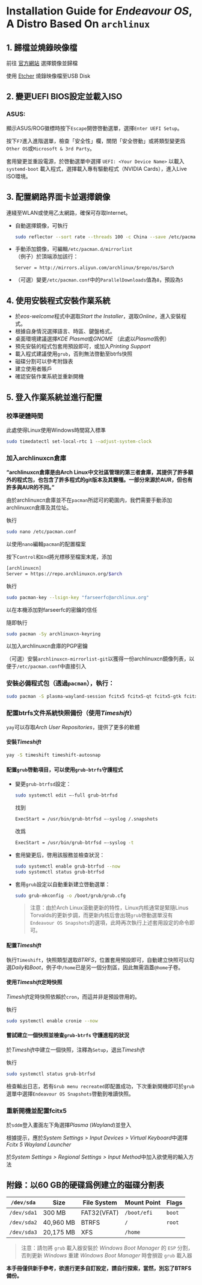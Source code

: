 # Installation Guide for *Endeavour OS*, A Distro Based On `archlinux`

## 1. 歸檔並燒錄映像檔

前往 [官方網站](https://endeavouros.com/#Download) 選擇鏡像並歸檔

使用 [Etcher](https://etcher.balena.io/) 燒錄映像檔至USB Disk

## 2. 變更UEFI BIOS設定並載入ISO

### ASUS:

顯示ASUS/ROG徽標時按下`Escape`開啓啓動選單，選擇`Enter UEFI Setup`。

按下`F7`進入進階選單，檢查「安全性」欄，關閉「安全啓動」或將類型變更爲`Other OS`或`Microsoft & 3rd Party`。

套用變更並重設電源，於啓動選單中選擇 `UEFI: <Your Device Name>` 以載入 `systemd-boot` 載入程式，選擇載入專有驅動程式（NVIDIA Cards），進入Live ISO環境。

## 3. 配置網路界面卡並選擇鏡像

連綫至WLAN或使用乙太網路，確保可存取Internet。

- 自動選擇鏡像，可執行
    ```sh
    sudo reflector --sort rate --threads 100 -c China --save /etc/pacman.d/mirrorlist
    ```
- 手動添加鏡像，可編輯`/etc/pacman.d/mirrorlist`\
（例子）於頂端添加該行：
    ```
    Server = http://mirrors.aliyun.com/archlinux/$repo/os/$arch
    ```
- （可選）變更`/etc/pacman.conf`中的`ParallelDownloads`值為`8`，預設為`5`

## 4. 使用安裝程式安裝作業系統

- 於*eos-welcome*程式中選取*Start the Installer*，選取*Online*，進入安裝程式。
- 根據自身情況選擇語言、時區、鍵盤格式。
- 桌面環境建議選擇*KDE Plasma*或*GNOME* （此處以*Plasma*爲例）
- 預先安裝的程式包套用預設即可，或加入*Printing Support*
- 載入程式建議使用`grub`，否則無法啓動至btrfs快照
- 磁碟分割可以參考附錄表
- 建立使用者賬戶
- 確認安裝作業系統並重新開機

## 5. 登入作業系統並進行配置

### 校準硬體時間

此處使得Linux使用Windows時間寫入標準

```sh
sudo timedatectl set-local-rtc 1 -–adjust-system-clock
```

### 加入archlinuxcn倉庫

**“archlinuxcn倉庫是由Arch Linux中文社區管理的第三者倉庫，其提供了許多額外的程式包，也包含了許多程式的git版本及其變種。一部分來源於AUR，但也有許多與AUR的不同。”**

由於archlinuxcn倉庫並不在`pacman`所認可的範圍内，我們需要手動添加archlinuxcn倉庫及其位址。

執行
```sh
sudo nano /etc/pacman.conf
```
以使用`nano`編輯`pacman`的配置檔案

按下`Control`和`End`將光標移至檔案末尾，添加
```sh
[archlinuxcn]
Server = https://repo.archlinuxcn.org/$arch
```

執行
```sh
sudo pacman-key --lsign-key "farseerfc@archlinux.org"
```
以在本機添加對farseerfc的密鑰的信任

隨即執行
```sh
sudo pacman -Sy archlinuxcn-keyring
```
以加入archlinuxcn倉庫的PGP密鑰

（可選）安裝`archlinuxcn-mirrorlist-git`以獲得一份archlinuxcn鏡像列表，以便于`/etc/pacman.conf`中直接引入

### 安裝必備程式包（透過`pacman`），執行：

```sh
sudo pacman -S plasma-wayland-session fcitx5 fcitx5-qt fcitx5-gtk fcitx5-chinese-addons kcm-fcitx5 fcitx5-material-color grub-btrfs inotify-tools htop nvtop
```

### 配置btrfs文件系統快照備份（使用*Timeshift*）

`yay`可以存取*Arch User Repositories*，提供了更多的軟體

#### 安裝*Timeshift*

```sh
yay -S timeshift timeshift-autosnap
```

#### 配置`grub`啓動項目，可以使用`grub-btrfs`守護程式

- 變更`grub-btrfsd`設定：
  ```sh
  sudo systemctl edit –-full grub-btrfsd
  ```
  找到
  ```sh
  ExecStart = /usr/bin/grub-btrfsd –-syslog /.snapshots
  ```
  改爲
  ```sh
  ExecStart = /usr/bin/grub-btrfsd –-syslog -t
  ```
- 套用變更后，啓用該服務並檢查狀況：
  ```sh
  sudo systemctl enable grub-btrfsd --now
  sudo systemctl status grub-btrfsd
  ```
- 套用`grub`設定以自動重新建立啓動選單：
  ```sh
  sudo grub-mkconfig -o /boot/grub/grub.cfg
  ```

  >注意：由於Arch Linux滾動更新的特性，Linux内核通常是緊隨Linus Torvalds的更新步調，而更新内核后會出現`grub`啓動選單沒有`Endeavour OS Snapshots`的選項，此時再次執行上述套用設定的命令即可。

#### 配置*Timeshift*

執行`Timeshift`，快照類型選取*BTRFS*，位置套用預設即可，自動建立快照可以勾選*Daily*和*Boot*，例子中`/home`已是另一個分割區，因此無需涵蓋`@home`子卷。

#### 使用*Timeshift*定時快照

*Timeshift*定時快照依賴於`cron`，而這并非是預設啓用的。

執行
```sh
sudo systemctl enable cronie --now
```

#### 嘗試建立一個快照並檢查`grub-btrfs` 守護進程的狀況

於*Timeshift*中建立一個快照，注釋為`Setup`，退出*Timeshift*

執行
```sh
sudo systemctl status grub-btrfsd
```

檢查輸出日志，若有`Grub menu recreated`即配置成功，下次重新開機即可於`grub`選單中選擇`Endeavour OS Snapshots`啓動到唯讀快照。

### 重新開機並配置fcitx5

於`sddm`登入畫面左下角選擇*Plasma* (*Wayland*)並登入

根據提示，應於*System Settings > Input Devices > Virtual Keyboard*中選擇*Fcitx 5 Wayland Launcher*

於*System Settings > Regional Settings > Input Method*中加入欲使用的輸入方法

## 附錄：以60 GB的硬碟爲例建立的磁碟分割表

| `/dev/sda` | Size | File System | Mount Point | Flags |
|-|-|-|-|-|
`/dev/sda1` | 300 MB | FAT32(VFAT) | `/boot/efi` | `boot` |
`/dev/sda2` | 40,960 MB | BTRFS | `/` | `root` |
`/dev/sda3` | 20,175 MB | XFS | `/home`	 |  |

> 注意：請勿將 `grub` 載入器安裝於 *Windows Boot Manager* 的 `ESP` 分割，否則更新 *Windows* 重建 *Windows Boot Manager* 時會損毀 `grub` 載入器

**本手冊僅供新手參考，欲進行更多自訂設定，請自行探索，當然，別忘了BTRFS備份。**
